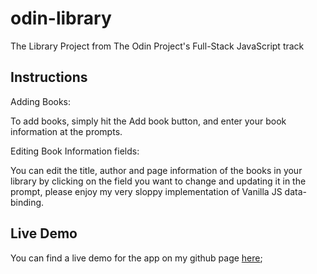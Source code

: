 # odin-library
The Library Project from The Odin Project's Full-Stack JavaScript track

## Instructions
Adding Books:

To add books, simply hit the Add book button, and enter your book information at the prompts.

Editing Book Information fields:

You can edit the title, author and page information of the books in your library by clicking on the field you want to change and updating it in the prompt, please enjoy my very sloppy implementation of Vanilla JS data-binding.

## Live Demo

You can find a live demo for the app on my github page [here](https://deshawnn.github.io/odin-library/);